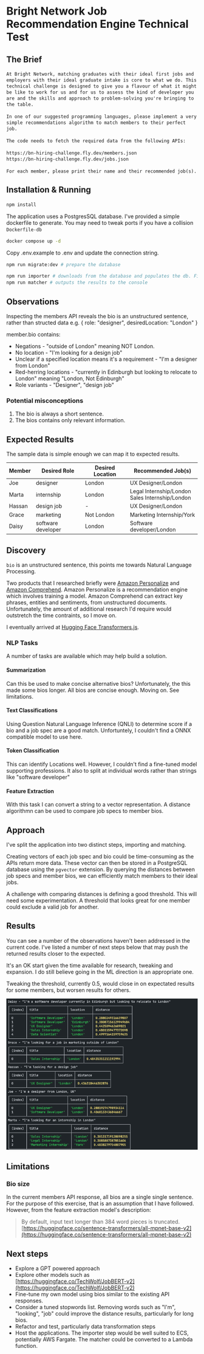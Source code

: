 # Bright Network Job Recommendation Engine Technical Test

## The Brief

```text
At Bright Network, matching graduates with their ideal first jobs and employers with their ideal graduate intake is core to what we do. This technical challenge is designed to give you a flavour of what it might be like to work for us and for us to assess the kind of developer you are and the skills and approach to problem-solving you're bringing to the table.

In one of our suggested programming languages, please implement a very simple recommendations algorithm to match members to their perfect job.

The code needs to fetch the required data from the following APIs:

https://bn-hiring-challenge.fly.dev/members.json
https://bn-hiring-challenge.fly.dev/jobs.json

For each member, please print their name and their recommended job(s).
```

## Installation & Running

```bash
npm install
```

The application uses a PostgresSQL database. I've provided a simple dockerfile to generate. You may need to tweak ports if you have a collision `Dockerfile-db`

```bash
docker compose up -d
```

Copy .env.example to .env and update the connection string.

```bash
npm run migrate:dev # prepare the database
```

```bash
npm run importer # downloads from the database and populates the db. First run may be slow as it downloads the model.
npm run matcher # outputs the results to the console
```

## Observations

Inspecting the members API reveals the bio is an unstructured sentence, rather than structed data e.g. { role: "designer", desiredLocation: "London" }

member.bio contains:

- Negations - "outside of London" meaning NOT London.
- No location - "I'm looking for a design job"
- Unclear if a specified location means it's a requirement - "I'm a designer from London"
- Red-herring locations - "currently in Edinburgh but looking to relocate to London" meaning "London, Not Edinburgh"
- Role variants - "Designer", "design job"

### Potential misconceptions

1. The bio is always a short sentence.
2. The bios contains only relevant information.

## Expected Results

The sample data is simple enough we can map it to expected results.

| Member | Desired Role       | Desired Location | Recommended Job(s)                                  |
| ------ | ------------------ | ---------------- | --------------------------------------------------- |
| Joe    | designer           | London           | UX Designer/London                                  |
| Marta  | internship         | London           | Legal Internship/London<br/>Sales Internship/London |
| Hassan | design job         | -                | UX Designer/London                                  |
| Grace  | marketing          | Not London       | Marketing Internship/York                           |
| Daisy  | software developer | London           | Software developer/London                           |

## Discovery

`bio` is an unstructured sentence, this points me towards Natural Language Processing.

Two products that I researched briefly were [Amazon Personalize](https://aws.amazon.com/personalize/) and [Amazon Comprehend](https://eu-west-1.console.aws.amazon.com/comprehend/home?region=eu-west-1#welcome). Amazon Personalize is a recommendation engine which involves training a model. Amazon Comprehend can extract key phrases, entities and sentiments, from unstructured documents. Unfortunately, the amount of additional research I'd require would outstretch the time contraints, so I move on.

I eventually arrived at [Hugging Face Transformers.js](https://huggingface.co/docs/transformers.js/index).

### NLP Tasks

A number of tasks are available which may help build a solution.

#### Summarization

Can this be used to make concise alternative bios?
Unfortunately, the this made some bios longer. All bios are concise enough. Moving on. See limitations.

#### Text Classifications

Using Question Natural Language Inference (QNLI) to determine score if a bio and a job spec are a good match.
Unfortuntely, I couldn't find a ONNX compatible model to use here.

#### Token Classification

This can identify Locations well. However, I couldn't find a fine-tuned model supporting professions. It also to split at individual words rather than strings like "software developer"

#### Feature Extraction

With this task I can convert a string to a vector representation. A distance algorithmn can be used to compare job specs to member bios.

## Approach

I've split the application into two distinct steps, importing and matching.

Creating vectors of each job spec and bio could be time-consuming as the APIs return more data. These vector can then be stored in a PostgreSQL database using the `pgvector` extension. By querying the distances between job specs and member bios, we can efficiently match members to their ideal jobs.

A challenge with comparing distances is defining a good threshold. This will need some experimentation. A threshold that looks great for one member could exclude a valid job for another.

## Results

You can see a number of the observations haven't been addressed in the current code. I've listed a number of next steps below that may push the returned results closer to the expected.

It's an OK start given the time available for research, tweaking and expansion. I do still believe going in the ML direction is an appropriate one.

Tweaking the threshold, currently 0.5, would close in on expectated results for some members, but worsen results for others.

![Results Screenshot](results_screenshot.png)

## Limitations

### Bio size

In the current members API response, all bios are a single single sentence. For the purpose of this exercise, that is an assumption that I have followed. However, from the feature extraction model's description:

> By default, input text longer than 384 word pieces is truncated.
> [https://huggingface.co/sentence-transformers/all-mpnet-base-v2](https://huggingface.co/sentence-transformers/all-mpnet-base-v2)

## Next steps

- Explore a GPT powered approach
- Explore other models such as [https://huggingface.co/TechWolf/JobBERT-v2](https://huggingface.co/TechWolf/JobBERT-v2)
- Fine-tune my own model using bios similar to the existing API responses.
- Consider a tuned stopwords list. Removing words such as "I'm", "looking", "job" could improve the distance results, particularly for long bios.
- Refactor and test, particularly data transformation steps
- Host the applications. The importer step would be well suited to ECS, potentially AWS Fargate. The matcher could be converted to a Lambda function.
